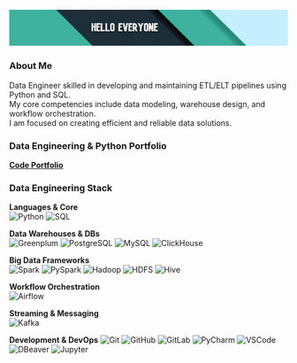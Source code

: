 ![Hello](https://github.com/Ersildan/ersildan/blob/main/head.jpg)

### About Me
Data Engineer skilled in developing and maintaining ETL/ELT pipelines using Python and SQL. <br>
My core competencies include data modeling, warehouse design, and workflow orchestration. <br>
I am focused on creating efficient and reliable data solutions.

### Data Engineering & Python Portfolio
**[Code Portfolio](https://github.com/ersildan/Code-Portfolio)** 

### Data Engineering Stack

**Languages & Core**  
<img src="https://img.shields.io/badge/Python-3776AB?style=flat-square&logo=python&logoColor=white&logoWidth=20" alt="Python" height="22">
<img src="https://img.shields.io/badge/SQL-4479A1?style=flat-square&logo=postgresql&logoColor=white&logoWidth=20" alt="SQL" height="22">

**Data Warehouses & DBs**  
<img src="https://img.shields.io/badge/Greenplum-00A98F?style=flat-square&logo=greenplum&logoColor=white&logoWidth=20" alt="Greenplum" height="22">
<img src="https://img.shields.io/badge/PostgreSQL-336791?style=flat-square&logo=postgresql&logoColor=white&logoWidth=20" alt="PostgreSQL" height="22">
<img src="https://img.shields.io/badge/MySQL-4479A1?style=flat-square&logo=mysql&logoColor=white&logoWidth=20" alt="MySQL" height="22">
<img src="https://img.shields.io/badge/ClickHouse-FF6B00?style=flat-square&logo=clickhouse&logoColor=white&logoWidth=20" alt="ClickHouse" height="22">

**Big Data Frameworks**  
<img src="https://img.shields.io/badge/Apache_Spark-E25A1C?style=flat-square&logo=apachespark&logoColor=white&logoWidth=20" alt="Spark" height="22">
<img src="https://img.shields.io/badge/PySpark-73C5E8?style=flat-square&logo=apachespark&logoColor=white&logoWidth=20" alt="PySpark" height="22">
<img src="https://img.shields.io/badge/Apache_Hadoop-66CCFF?style=flat-square&logo=apachehadoop&logoColor=black&logoWidth=20" alt="Hadoop" height="22">
<img src="https://img.shields.io/badge/HDFS-66CCFF?style=flat-square&logo=apachehadoop&logoColor=black&logoWidth=20" alt="HDFS" height="22">
<img src="https://img.shields.io/badge/Apache_Hive-FDEE21?style=flat-square&logo=apachehive&logoColor=black&logoWidth=20" alt="Hive" height="22">

**Workflow Orchestration**  
<img src="https://img.shields.io/badge/Apache_Airflow-017CEE?style=flat-square&logo=apacheairflow&logoColor=white&logoWidth=20" alt="Airflow" height="22">

**Streaming & Messaging**  
<img src="https://img.shields.io/badge/Apache_Kafka-231F20?style=flat-square&logo=apachekafka&logoColor=white&logoWidth=20" alt="Kafka" height="22">

**Development & DevOps** 
<img src="https://img.shields.io/badge/Git-F05032?style=flat-square&logo=git&logoColor=white&logoWidth=20" alt="Git" height="22">
<img src="https://img.shields.io/badge/GitHub-181717?style=flat-square&logo=github&logoColor=white&logoWidth=20" alt="GitHub" height="22">
<img src="https://img.shields.io/badge/GitLab-FC6D26?style=flat-square&logo=gitlab&logoColor=white&logoWidth=20" alt="GitLab" height="22">
<img src="https://img.shields.io/badge/PyCharm-000000?style=flat-square&logo=pycharm&logoColor=white&logoWidth=20" alt="PyCharm" height="22">
<img src="https://img.shields.io/badge/VS_Code-007ACC?style=flat-square&logo=visualstudiocode&logoColor=white&logoWidth=20" alt="VSCode" height="22">
<img src="https://img.shields.io/badge/DBeaver-372923?style=flat-square&logo=dbeaver&logoColor=white&logoWidth=20" alt="DBeaver" height="22">
<img src="https://img.shields.io/badge/Jupyter-F37626?style=flat-square&logo=jupyter&logoColor=white&logoWidth=20" alt="Jupyter" height="22">
